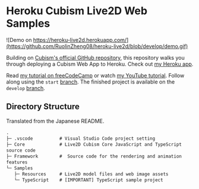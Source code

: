 # Heroku Cubism Live2D Web Samples

![Demo on https://heroku-live2d.herokuapp.com/](https://github.com/RuolinZheng08/heroku-live2d/blob/develop/demo.gif)

Building on [Cubism's official GitHub repository](https://github.com/Live2D/CubismWebSamples), this repository walks you through deploying a Cubism Web App to Heroku. Check out [my Heroku app](https://heroku-live2d.herokuapp.com/).

Read [my tutorial on freeCodeCamp](https://www.freecodecamp.org/news/how-to-deploy-a-live2d-web-app-using-heroku/) or watch [my YouTube tutorial](https://www.youtube.com/watch?v=uH1IczzE_t4). Follow along using the `start` [branch](https://github.com/RuolinZheng08/heroku-live2d/tree/start). The finished project is available on the `develop` [branch](https://github.com/RuolinZheng08/heroku-live2d/tree/develop).

## Directory Structure
Translated from the Japanese README.

```
.
├─ .vscode          # Visual Studio Code project setting
├─ Core             # Live2D Cubism Core JavaScript and TypeScript source code
├─ Framework        #  Source code for the rendering and animation features
└─ Samples
   ├─ Resources     # Live2D model files and web image assets
   └─ TypeScript    # [IMPORTANT] TypeScript sample project
```
